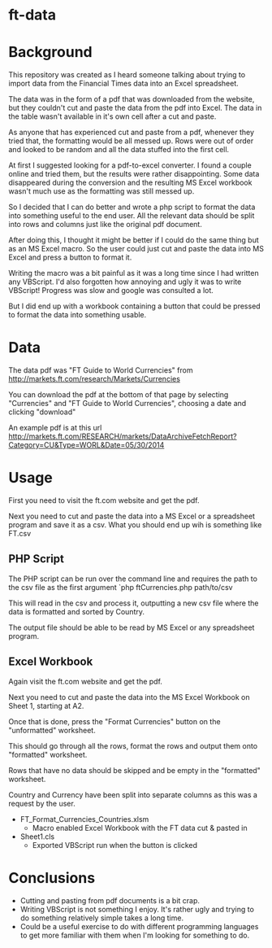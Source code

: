 ft-data
=======

# Background #
This repository was created as I heard someone talking about trying to import data from the Financial Times data into an Excel spreadsheet.

The data was in the form of a pdf that was downloaded from the website, but they couldn't cut and paste the data from the pdf into Excel. The data in the table wasn't available in it's own cell after a cut and paste.

As anyone that has experienced cut and paste from a pdf, whenever they tried that, the formatting would be all messed up. Rows were out of order and looked to be random and all the data stuffed into the first cell.

At first I suggested looking for a pdf-to-excel converter. I found a couple online and tried them, but the results were rather disappointing. Some data disappeared during the conversion and the resulting MS Excel workbook wasn't much use as the formatting was still messed up.

So I decided that I can do better and wrote a php script to format the data into something useful to the end user. All the relevant data should be split into rows and columns just like the original pdf document.

After doing this, I thought it might be better if I could do the same thing but as an MS Excel macro. So the user could just cut and paste the data into MS Excel and press a button to format it.

Writing the macro was a bit painful as it was a long time since I had written any VBScript. I'd also forgotten how annoying and ugly it was to write VBScript! Progress was slow and google was consulted a lot.

But I did end up with a workbook containing a button that could be pressed to format the data into something usable.

# Data #

The data pdf was "FT Guide to World Currencies" from http://markets.ft.com/research/Markets/Currencies

You can download the pdf at the bottom of that page by selecting "Currencies" and "FT Guide to World Currencies", choosing a date and clicking "download"

An example pdf is at this url http://markets.ft.com/RESEARCH/markets/DataArchiveFetchReport?Category=CU&Type=WORL&Date=05/30/2014


# Usage #
First you need to visit the ft.com website and get the pdf.

Next you need to cut and paste the data into a MS Excel or a spreadsheet program and save it as a csv. What you should end up wih is something like FT.csv

## PHP Script ##
The PHP script can be run over the command line and requires the path to the csv file as the first argument
`php ftCurrencies.php path/to/csv

This will read in the csv and process it, outputting a new csv file where the data is formatted and sorted by Country.

The output file should be able to be read by MS Excel or any spreadsheet program.

## Excel Workbook ##
Again visit the ft.com website and get the pdf.

Next you need to cut and paste the data into the MS Excel Workbook on Sheet 1, starting at A2.

Once that is done, press the "Format Currencies" button on the "unformatted" worksheet.

This should go through all the rows, format the rows and output them onto "formatted" worksheet.

Rows that have no data should be skipped and be empty in the "formatted" worksheet.

Country and Currency have been split into separate columns as this was a request by the user.

* FT_Format_Currencies_Countries.xlsm
    * Macro enabled Excel Workbook with the FT data cut & pasted in
* Sheet1.cls
    * Exported VBScript run when the button is clicked

# Conclusions #

* Cutting and pasting from pdf documents is a bit crap.
* Writing VBScript is not something I enjoy. It's rather ugly and trying to do something relatively simple takes a long time.
* Could be a useful exercise to do with different programming languages to get more familiar with them when I'm looking for something to do.
